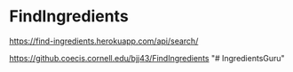 # FindIngredients

https://find-ingredients.herokuapp.com/api/search/

https://github.coecis.cornell.edu/bjj43/FindIngredients
"# IngredientsGuru" 
